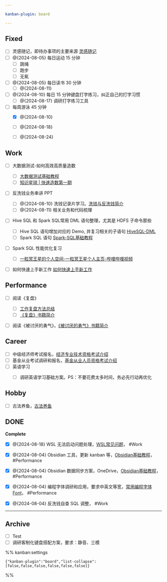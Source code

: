 ```yaml
---

kanban-plugin: board

---
```


## Fixed

- [ ] 灵感随记，即待办事项的主要来源
	[灵感随记](灵感随记.md)
- [ ] @{2024-08-05} 每日运动 15 分钟
	- [ ] 跳绳
	- [ ] 跑步
	- [ ] 无氧
- [ ] @{2024-08-05} 每日读书 30 分钟
	- [ ] @{2024-08-11}
- [ ] @{2024-08-10} 每日 15 分钟键盘打字练习，纠正自己的打字习惯
	- [ ] @{2024-08-17} 调研打字练习工具
- [ ] 每周游泳 45 分钟
	- [x] @{2024-08-10}
	- [ ] @{2024-08-18} 
	- [ ] @{2024-08-24}


## Work

- [ ] 大数据测试-如何高效高质量造数
	- [ ] [大数据测试基础教程](work/methodology/Data-Engineering/Data-Testing/大数据测试基础教程.md)
	- [ ] [知识星球 | 快速造数第一期](https://wx.zsxq.com/dweb2/index/topic_detail/8855455822484222)
- [ ] 反洗钱业务串讲 PPT
	- [ ] @{2024-08-10} 洗钱记录片学习。[洗钱与反洗钱简介](learning/subjects/Finance/Bank/洗钱与反洗钱简介.md)
	- [ ] @{2024-08-11} 相关业务和代码梳理
- [ ] Hive SQL 和 Spark SQL常用 DML 语句整理，尤其是 HDFS 子命令那些
	- [ ] Hive SQL 语句增加对应的 Demo, 并复习相关的子语句 [HiveSQL-DML](work/component/Big-Data/Apache-Hive/Hive-SQL/HiveSQL-DML.md)
	- [ ] Spark SQL 语句 [Spark-SQL基础教程](work/component/Big-Data/Apache-Spark/Spark-SQL基础教程.md)
- [ ] Spark SQL 性能优化复习
	- [ ] [一粒冥王星的个人空间-一粒冥王星个人主页-哔哩哔哩视频](https://space.bilibili.com/93751193)
- [ ] 如何快速上手新工作 [如何快速上手新工作](work/methodology/Common/如何快速上手新工作.md)


## Performance

- [ ] 阅读《复盘》
	- [ ] [工作复盘方法总结](work/methodology/Common/工作复盘方法总结.md)
	- [ ] [《复盘》书籍简介](learning/reading/《复盘》/《复盘》书籍简介.md)
- [ ] 阅读《被讨厌的勇气》，[《被讨厌的勇气》书籍简介](learning/reading/《被讨厌的勇气》/《被讨厌的勇气》书籍简介.md)


## Career

- [ ] 中级经济师考试报名，[经济专业技术资格考试介绍](learning/test/金融/经济专业技术资格考试(经济师资格考试)/经济专业技术资格考试介绍.md)
- [ ] 基金从业考试调研和报名，[基金从业人员资格考试介绍](learning/test/金融/基金从业人员资格考试/基金从业人员资格考试介绍.md)
- [ ] 英语学习
	- [ ] 调研英语学习基础方案。PS：不要花费太多时间，务必先行动再优化


## Hobby

- [ ] 古法养鱼，[古法养鱼](life/hobby/古法养鱼.md)


## DONE

**Complete**
- [x] @{2024-08-18} WSL 无法启动问题处理，[WSL常见问题](learning/subjects/ComputerScience/OperatingSystem/Windows/WSL/WSL常见问题.md)， #Work
- [x] @{2024-08-04} Obsidian 工具，更新 kanban 等，[Obsidian基础教程](learning/tools/Obsidian基础教程.md)， #Performance
- [x] @{2024-08-04} Obsidian 数据同步方案，OneDrive，[Obsidian基础教程](learning/tools/Obsidian基础教程.md)， #Performance
- [x] @{2024-08-04} 编程字体调研和应用，要求中英文等宽，[常用编程字体Font](work/tools/Other/常用编程字体Font.md)， #Performance
- [x] @{2024-08-04} 反洗钱自查 SQL 调整， #Work


***

## Archive

- [ ] Test
- [ ] 调研客制化键盘搭配方案，要求：静音、三模

%% kanban:settings
```
{"kanban-plugin":"board","list-collapse":[false,false,false,false,false,false]}
```
%%